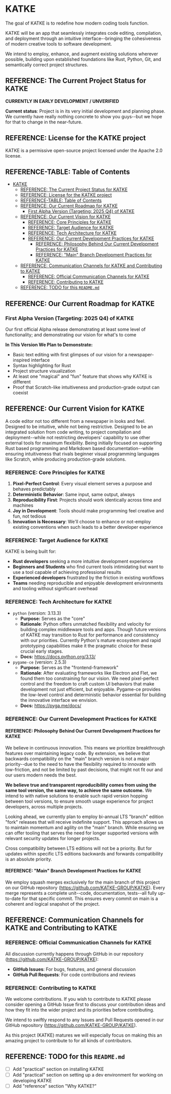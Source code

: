 # KATKE

The goal of KATKE is to redefine how modern coding tools function.

KATKE will be an app that seamlessly integrates code editing, compilation, and deployment through an intuitive interface--bringing the cohesiveness of modern creative tools to software development.

We intend to employ, enhance, and augment existing solutions wherever possible, building upon established foundations like Rust, Python, Git, and semantically correct project structures.

## REFERENCE: The Current Project Status for KATKE

**CURRENTLY IN EARLY DEVELOPMENT / UNVERIFIED**

**Current status**: Project is in its very initial development and planning phase. We currently have really nothing concrete to show you guys--but we hope for that to change in the near-future.

## REFERENCE: License for the KATKE project

KATKE is a permissive open-source project licensed under the Apache 2.0 license.

## REFERENCE-TABLE: Table of Contents

- [KATKE](#katke)
  - [REFERENCE: The Current Project Status for KATKE](#reference-the-current-project-status-for-katke)
  - [REFERENCE: License for the KATKE project](#reference-license-for-the-katke-project)
  - [REFERENCE-TABLE: Table of Contents](#reference-table-table-of-contents)
  - [REFERENCE: Our Current Roadmap for KATKE](#reference-our-current-roadmap-for-katke)
    - [First Alpha Version (Targeting: 2025 Q4) of KATKE](#first-alpha-version-targeting-2025-q4-of-katke)
  - [REFERENCE: Our Current Vision for KATKE](#reference-our-current-vision-for-katke)
    - [REFERENCE: Core Principles for KATKE](#reference-core-principles-for-katke)
    - [REFERENCE: Target Audience for KATKE](#reference-target-audience-for-katke)
    - [REFERENCE: Tech Architecture for KATKE](#reference-tech-architecture-for-katke)
    - [REFERENCE: Our Current Development Practices for KATKE](#reference-our-current-development-practices-for-katke)
      - [REFERENCE: Philosophy Behind Our Current Development Practices for KATKE](#reference-philosophy-behind-our-current-development-practices-for-katke)
      - [REFERENCE: "Main" Branch Development Practices for KATKE](#reference-main-branch-development-practices-for-katke)
  - [REFERENCE: Communication Channels for KATKE and Contributing to KATKE](#reference-communication-channels-for-katke-and-contributing-to-katke)
    - [REFERENCE: Official Communication Channels for KATKE](#reference-official-communication-channels-for-katke)
    - [REFERENCE: Contributing to KATKE](#reference-contributing-to-katke)
  - [REFERENCE: TODO for this `README.md`](#reference-todo-for-this-readmemd)

## REFERENCE: Our Current Roadmap for KATKE

### First Alpha Version (Targeting: 2025 Q4) of KATKE

Our first official Alpha release demonstrating at least some level of functionality; and demonstrating our vision for what's to come

**In This Version We Plan to Demonstrate:**
  - Basic text editing with first glimpses of our vision for a newspaper-inspired interface
  - Syntax highlighting for Rust
  - Project structure visualization
  - At least one "magical" and "fun" feature that shows why KATKE is different
  - Proof that Scratch-like intuitiveness and production-grade output can coexist

## REFERENCE: Our Current Vision for KATKE

A code editor not too different from a newspaper in looks and feel. Designed to be intuitive, while not being restrictive. Designed to be an integrated solution from code writing, to project compilation and deployment--while not restricting developers' capability to use other external tools for maximum flexibility. Being initially focused on supporting Rust based programming and Markdown based documentation--while ensuring intuitiveness that rivals beginner visual programming languages like Scratch, while producing production-grade solutions.

### REFERENCE: Core Principles for KATKE

1. **Pixel-Perfect Control**: Every visual element serves a purpose and behaves predictably
2. **Deterministic Behavior**: Same input, same output, always
3. **Reproducibility First**: Projects should work identically across time and machines
4. **Joy in Development**: Tools should make programming feel creative and fun, not tedious
5. **Innovation is Necessary**: We'll choose to enhance or not-employ existing conventions when such leads to a better developer experience

### REFERENCE: Target Audience for KATKE

KATKE is being built for:
- **Rust developers** seeking a more intuitive development experience
- **Beginners and Students** who find current tools intimidating but want to use a tool capable of achieving professional results
- **Experienced developers** frustrated by the friction in existing workflows
- **Teams** needing reproducible and enjoyable development environments and tooling without significant overhead

### REFERENCE: Tech Architecture for KATKE

- `python` (version: 3.13.3)
  - **Purpose:** Serves as the "core"
  - **Rationale**: Python offers unmatched flexibility and velocity for building complex middleware tools and apps. Though future versions of KATKE may transition to Rust for performance and consistency with our priorities. Currently Python's mature ecosystem and rapid prototyping capabilities make it the pragmatic choice for these crucial early stages.
  - **Docs:** https://docs.python.org/3.13/
- `pygame-ce` (version: 2.5.3)
  - **Purpose:** Serves as the "frontend-framework"
  - **Rationale**: After evaluating frameworks like Electron and Flet, we found them too constraining for our vision. We need pixel-perfect control and the freedom to craft custom UI behaviors that make development not just efficient, but enjoyable. Pygame-ce provides the low-level control and deterministic behavior essential for building the innovative interface we envision.
  - **Docs:** https://pyga.me/docs/

### REFERENCE: Our Current Development Practices for KATKE

#### REFERENCE: Philosophy Behind Our Current Development Practices for KATKE

We believe in continuous innovation. This means we prioritize breakthrough features over maintaining legacy code. By extension, we believe that backwards compatibility on the "main" branch version is not a major priority--due to the need to have the flexibility required to innovate with low-friction, and not be limited by past decisions, that might not fit our and our users modern needs the best.

**We believe true and transparent reproducibility comes from using the same tool version, the same way, to achieve the same outcome.** We intend to with native solutions to enable such rapid version hopping between tool versions, to ensure smooth usage experience for project developers, across multiple projects.

Looking ahead, we currently plan to employ bi-annual LTS "branch" edition "fork" releases that will receive indefinite support. This approach allows us to maintain momentum and agility on the "main" branch. While ensuring we can offer tooling that serves the need for longer supported versions with relevant security updates for longer projects.

Cross compatibility between LTS editions will not be a priority. But for updates within specific LTS editions backwards and forwards compatibility is an absolute priority.

#### REFERENCE: "Main" Branch Development Practices for KATKE

We employ squash merges exclusively for the main branch of this project on our GitHub repository (https://github.com/KATKE-GROUP/KATKE). Every merge represents a complete unit--code, documentation, tests--all fully up-to-date for that specific commit. This ensures every commit on main is a coherent and logical snapshot of the project.

## REFERENCE: Communication Channels for KATKE and Contributing to KATKE

### REFERENCE: Official Communication Channels for KATKE

All discussion currently happens through GitHub in our repository (https://github.com/KATKE-GROUP/KATKE):
- **GitHub Issues**: For bugs, features, and general discussion
- **GitHub Pull Requests**: For code contributions and reviews

### REFERENCE: Contributing to KATKE

We welcome contributions. If you wish to contribute to KATKE please consider opening a GitHub Issue first to discuss your contribution ideas and how they fit into the wider project and its priorities before contributing.

We intend to swiftly respond to any Issues and Pull Requests opened in our GitHub repository (https://github.com/KATKE-GROUP/KATKE).

As this project (KATKE) matures we will especially focus on making this an amazing project to contribute to for all kinds of contributors.

## REFERENCE: TODO for this `README.md`

- [ ] Add "practical" section on installing KATKE
- [ ] Add "practical" section on setting up a dev environment for working on developing KATKE
- [ ] Add "reference" section "Why KATKE?"

